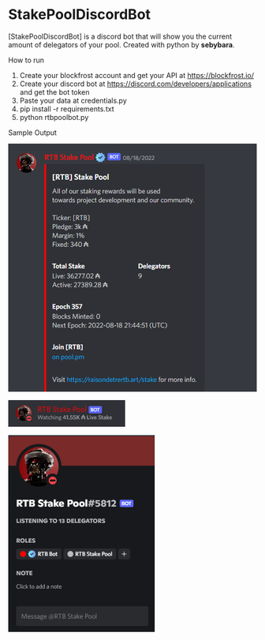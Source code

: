 # StakePoolDiscordBot
[StakePoolDiscordBot] is a discord bot that will show you the current amount of delegators of your pool. Created with python by **sebybara**. 

How to run

1) Create your blockfrost account and get your API at https://blockfrost.io/
2) Create your discord bot at https://discord.com/developers/applications and get the bot token
3) Paste your data at credentials.py
4) pip install -r requirements.txt
5) python rtbpoolbot.py

Sample Output

![](images/Capture3.PNG)

![](images/Capture2.PNG)

![](images/Capture.PNG)



